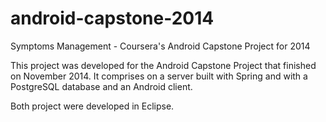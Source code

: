 # android-capstone-2014
Symptoms Management - Coursera's Android Capstone Project for 2014

This project was developed for the Android Capstone Project that finished on November 2014.
It comprises on a server built with Spring and with a PostgreSQL database and an Android client.

Both project were developed in Eclipse.
